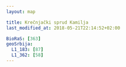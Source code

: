 ```yaml
---
layout: map

title: Krečnjački sprud Kamilja
last_modified_at: 2018-05-21T22:14:52+02:00

BioRaS: [363]
geoSrbija:
  L1_183: [87]
  L1_362: [58]
---
```

